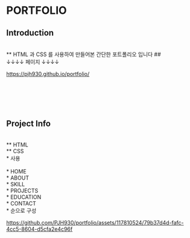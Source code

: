 # PORTFOLIO

## Introduction

</br>
** HTML 과 CSS 를 사용하여 만들어본 간단한 포트폴리오 입니다 ## </br>
↓↓↓↓ 페이지 ↓↓↓↓ </br>

https://pjh930.github.io/portfolio/

</br></br></br></br>
## Project Info

</br>
** HTML</br>
** CSS</br>
* 사용
</br>
</br>
* HOME</br>
* ABOUT</br>
* SKILL</br>
* PROJECTS</br>
* EDUCATION</br>
* CONTACT</br>
* 순으로 구성
</br>




https://github.com/PJH930/portfolio/assets/117810524/79b37d4d-fafc-4cc5-8604-d5cfa2e4c96f






</br></br>










